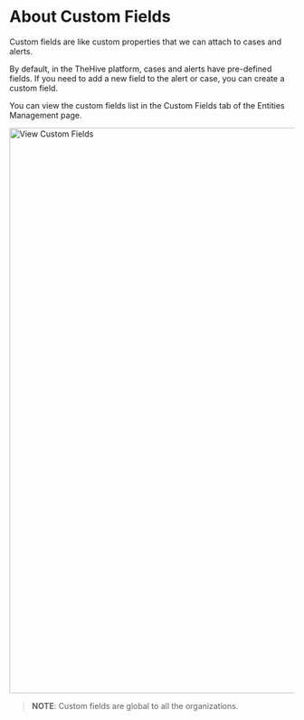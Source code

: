 # About Custom Fields

Custom fields are like custom properties that we can attach to cases and alerts. 

By default, in the TheHive platform, cases and alerts have pre-defined fields. If you need to add a new field to the alert or case, you can create a custom field.

You can view the custom fields list in the Custom Fields tab of the Entities Management page.

<img src="../images/view-custom-fields.png" alt="View Custom Fields" width="1000" height="1000"/>

> **NOTE**: Custom fields are global to all the organizations.
